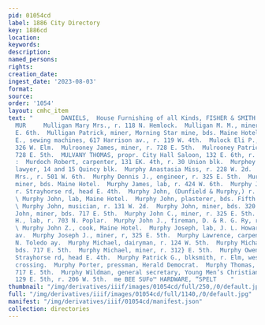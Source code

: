 ```yaml
---
pid: 01054cd
label: 1886 City Directory
key: 1886cd
location: 
keywords: 
description: 
named_persons: 
rights: 
creation_date: 
ingest_date: '2023-08-03'
format: 
source: 
order: '1054'
layout: cmhc_item
text: "        DANIELS,  House Furnishing of all Kinds, FISHER & SMITH. |  MUL 194
  MUR     Mulligan Mary Mrs., r. 118 N. Hemlock.  Mulligan M. M., miner, bds. 422
  E. 6th.  Mulligan Patrick, miner, Morning Star mine, bds. Maine Hotel.  Mulloy Charles
  E., sewing machines, 617 Harrison av., r. 119 W. 4th.  Mulock Eli P., butcher, r.
  326 W. Elm.  Mulrooney James, miner, r. 728 E. 5th.  Mulrooney Patrick, miner, r.
  728 E. 5th.  MULVANY THOMAS, propr. City Hall Saloon, 132 E. 6th, r. 142 W. 7th.
  :  Murdoch Robert, carpenter, 131 EK. 4th, r. 30 Union blk.  Murphey Joseph L.,
  lawyer, 14 and 15 Quincy blk.  Murphy Anastasia Miss, r. 228 W. 2d.  Murphy Bridget
  Mrs., r. 501 W. 6th.  Murphy Dennis J., engineer, r. 325 E. 5th.  Murphy Edward,
  miner, bds. Maine Hotel.  Murphy James, lab, r. 424 W. 6th.  Murphy Jeremiah, miner,
  r. Strayhorse rd, head E. 4th.  Murphy John, (Dunfield & Murphy,) r. 606 E. Sth.
  \ Murphy John, lab, Maine Hotel.  Murphy John, plasterer, bds. Fifth Avenue Hotel.
  \ Murphy John, musician, r. 131 W. 2d.  Murphy John, miner, bds. 320 E. 5th.  Murphy
  John, miner, bds. 717 E. 5th.  Murphy John C., miner, r. 325 E. 5th.  Murphy John
  H., lab, r. 703 N. Poplar.  Murphy John J., fireman, D. & R. G. Ry, r. 127 E. 10th.
  \ Murphy John Z., cook, Maine Hotel.  Murphy Joseph, lab, J. L. Howard, 117 N. Leiter
  av.  Murphy Joseph J., miner, r, 325 E. 5th.  Murphy Lawrence, carpenter, r. 121
  N. Toledo ay.  Murphy Michael, dairyman, r. 124 W. 5th.  Murphy Michael, miner,
  bds. 717 E. 5th.  Murphy Michael, miner, r. 312} E. 5th.  Murphy Owen, miner, r.
  Strayhorse rd, head E. 4th.  Murphy Patrick G., blksmith, r. Elm, west of R. R.
  crossing.  Murphy Porter, pressman, Herald Democrat.  Murphy Thomas, miner, bds.
  717 E. 5th.  Murphy Wildman, general secretary, Young Men’s Christian Association,
  129 E. 5th, r. 206 W. 5th.  me BEE SUFo™ HARDWARE, “SPELT    "
thumbnail: "/img/derivatives/iiif/images/01054cd/full/250,/0/default.jpg"
full: "/img/derivatives/iiif/images/01054cd/full/1140,/0/default.jpg"
manifest: "/img/derivatives/iiif/01054cd/manifest.json"
collection: directories
---
```

